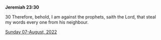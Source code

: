 **Jeremiah 23:30**

30 Therefore, behold, I am against the prophets, saith the Lord, that steal my words every one from his neighbour.

[Sunday 07-August, 2022](https://t.me/s/daily_scripture)
